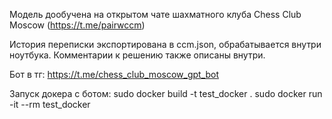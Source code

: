 Модель дообучена на открытом чате шахматного клуба Chess Club Moscow (https://t.me/pairwccm)

История переписки экспортирована в ccm.json, обрабатывается внутри ноутбука. Комментарии к решению также описаны внутри.

Бот в тг: https://t.me/chess_club_moscow_gpt_bot

Запуск докера с ботом: 
sudo docker build -t test_docker .
sudo docker run -it --rm test_docker
